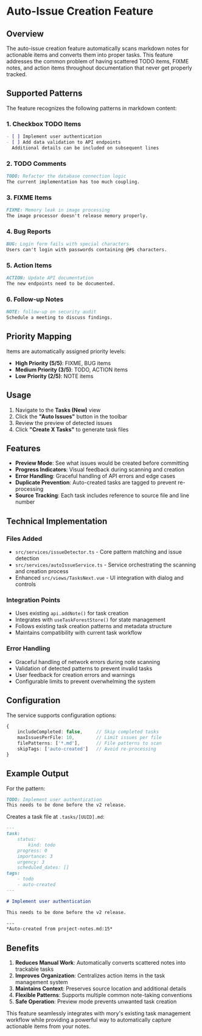 # Auto-Issue Creation Feature

## Overview

The auto-issue creation feature automatically scans markdown notes for actionable items and converts them into proper tasks. This feature addresses the common problem of having scattered TODO items, FIXME notes, and action items throughout documentation that never get properly tracked.

## Supported Patterns

The feature recognizes the following patterns in markdown content:

### 1. Checkbox TODO Items
```markdown
- [ ] Implement user authentication
- [ ] Add data validation to API endpoints
  Additional details can be included on subsequent lines
```

### 2. TODO Comments
```markdown
TODO: Refactor the database connection logic
The current implementation has too much coupling.
```

### 3. FIXME Items
```markdown
FIXME: Memory leak in image processing
The image processor doesn't release memory properly.
```

### 4. Bug Reports
```markdown
BUG: Login form fails with special characters
Users can't login with passwords containing @#$ characters.
```

### 5. Action Items
```markdown
ACTION: Update API documentation
The new endpoints need to be documented.
```

### 6. Follow-up Notes
```markdown
NOTE: follow-up on security audit
Schedule a meeting to discuss findings.
```

## Priority Mapping

Items are automatically assigned priority levels:

- **High Priority (5/5)**: FIXME, BUG items
- **Medium Priority (3/5)**: TODO, ACTION items  
- **Low Priority (2/5)**: NOTE items

## Usage

1. Navigate to the **Tasks (New)** view
2. Click the **"Auto Issues"** button in the toolbar
3. Review the preview of detected issues
4. Click **"Create X Tasks"** to generate task files

## Features

- **Preview Mode**: See what issues would be created before committing
- **Progress Indicators**: Visual feedback during scanning and creation
- **Error Handling**: Graceful handling of API errors and edge cases
- **Duplicate Prevention**: Auto-created tasks are tagged to prevent re-processing
- **Source Tracking**: Each task includes reference to source file and line number

## Technical Implementation

### Files Added

- `src/services/issueDetector.ts` - Core pattern matching and issue detection
- `src/services/autoIssueService.ts` - Service orchestrating the scanning and creation process
- Enhanced `src/views/TasksNext.vue` - UI integration with dialog and controls

### Integration Points

- Uses existing `api.addNote()` for task creation
- Integrates with `useTaskForestStore()` for state management
- Follows existing task creation patterns and metadata structure
- Maintains compatibility with current task workflow

### Error Handling

- Graceful handling of network errors during note scanning
- Validation of detected patterns to prevent invalid tasks
- User feedback for creation errors and warnings
- Configurable limits to prevent overwhelming the system

## Configuration

The service supports configuration options:

```typescript
{
    includeCompleted: false,     // Skip completed tasks
    maxIssuesPerFile: 10,        // Limit issues per file
    filePatterns: ['*.md'],      // File patterns to scan
    skipTags: ['auto-created']   // Avoid re-processing
}
```

## Example Output

For the pattern:
```markdown
TODO: Implement user authentication
This needs to be done before the v2 release.
```

Creates a task file at `.tasks/[UUID].md`:
```markdown
---
task:
    status:
        kind: todo
    progress: 0
    importance: 3
    urgency: 3
    scheduled_dates: []
tags:
    - todo
    - auto-created
---

# Implement user authentication

This needs to be done before the v2 release.

---
*Auto-created from project-notes.md:15*
```

## Benefits

1. **Reduces Manual Work**: Automatically converts scattered notes into trackable tasks
2. **Improves Organization**: Centralizes action items in the task management system
3. **Maintains Context**: Preserves source location and additional details
4. **Flexible Patterns**: Supports multiple common note-taking conventions
5. **Safe Operation**: Preview mode prevents unwanted task creation

This feature seamlessly integrates with mory's existing task management workflow while providing a powerful way to automatically capture actionable items from your notes.